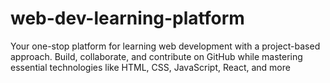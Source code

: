 # web-dev-learning-platform
Your one-stop platform for learning web development with a project-based approach. Build, collaborate, and contribute on GitHub while mastering essential technologies like HTML, CSS, JavaScript, React, and more
